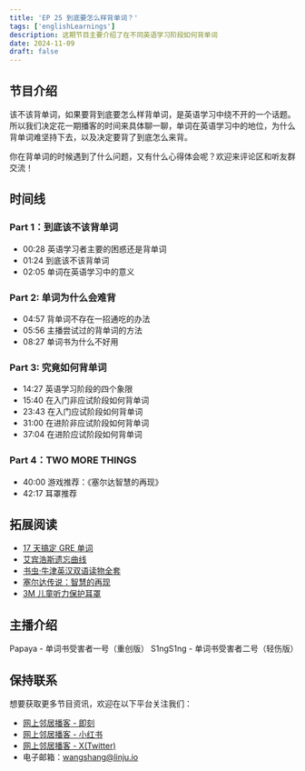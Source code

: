 ```yaml
---
title: 'EP 25 到底要怎么样背单词？'
tags: ['englishLearnings']
description: 这期节目主要介绍了在不同英语学习阶段如何背单词
date: 2024-11-09
draft: false
---
```


## 节目介绍

该不该背单词，如果要背到底要怎么样背单词，是英语学习中绕不开的一个话题。所以我们决定花一期播客的时间来具体聊一聊，单词在英语学习中的地位，为什么背单词难坚持下去，以及决定要背了到底怎么来背。

你在背单词的时候遇到了什么问题，又有什么心得体会呢？欢迎来评论区和听友群交流！

## 时间线

### Part 1：到底该不该背单词

- 00:28 英语学习者主要的困惑还是背单词
- 01:24 到底该不该背单词
- 02:05 单词在英语学习中的意义

### Part 2: 单词为什么会难背

- 04:57 背单词不存在一招通吃的办法
- 05:56 主播尝试过的背单词的方法
- 08:27 单词书为什么不好用

### Part 3: 究竟如何背单词

- 14:27 英语学习阶段的四个象限
- 15:40 在入门非应试阶段如何背单词
- 23:43 在入门应试阶段如何背单词
- 31:00 在进阶非应试阶段如何背单词
- 37:04 在进阶应试阶段如何背单词

### Part 4：TWO MORE THINGS

- 40:00 游戏推荐：《塞尔达智慧的再现》
- 42:17 耳罩推荐

## 拓展阅读

- [17 天搞定 GRE 单词](https://github.com/LER0ever/GRE-CN/blob/master/L-GRE-%E8%AF%8D%E6%B1%87/L-GRE-Pre2012/L-GRE-%E6%9D%A8%E9%B9%8F17%E5%A4%A9%E6%90%9E%E5%AE%9AGRE%E5%8D%95%E8%AF%8D/L-GRE-17%E5%A4%A9%E6%90%9E%E5%AE%9AGRE%E5%8D%95%E8%AF%8D%E5%AE%8C%E5%85%A8%E7%89%88-%E6%9D%A8%E9%B9%8F.pdf)
- [艾宾浩斯遗忘曲线](https://zh.wikipedia.org/zh-hans/%E9%81%97%E5%BF%98%E6%9B%B2%E7%BA%BF-1)
- [书虫·牛津英汉双语读物全套](https://www.youtube.com/@maikelaoshi)
- [塞尔达传说：智慧的再现](https://www.nintendo.com.hk/switch/bdgea/index.html)
- [3M 儿童听力保护耳罩](https://a.co/d/48fRbQq)

## 主播介绍

Papaya - 单词书受害者一号（重创版）
S1ngS1ng - 单词书受害者二号（轻伤版）

## 保持联系

想要获取更多节目资讯，欢迎在以下平台关注我们：

- [网上邻居播客 - 即刻](https://m.okjike.com/users/c751f4fb-d31d-44cf-aef9-f6b55dec4cd5?source=user_card&s=eyJ1IjoiNjUyMzg3NmQwZWQ3ZTc2NjQ5ODMwNWE4IiwiZCI6MX0%3D)
- [网上邻居播客 - 小红书](https://www.xiaohongshu.com/user/profile/64c2024f00000000140396e6?xhsshare=WeixinSession&appuid=64c2024f00000000140396e6&apptime=1697005943)
- [网上邻居播客 - X(Twitter)](https://twitter.com/wslj_podcast)
- 电子邮箱：wangshang@linju.io
